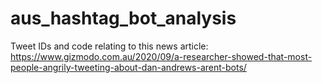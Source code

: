 # aus_hashtag_bot_analysis
Tweet IDs and code relating to this news article: https://www.gizmodo.com.au/2020/09/a-researcher-showed-that-most-people-angrily-tweeting-about-dan-andrews-arent-bots/
